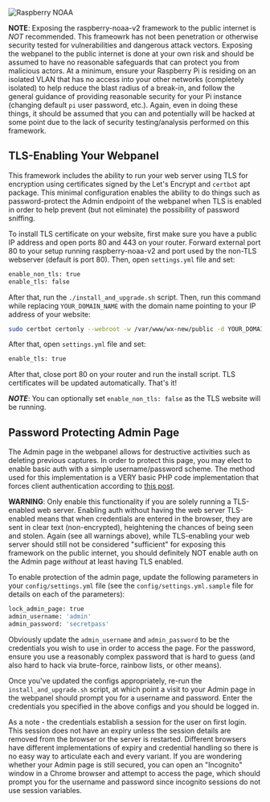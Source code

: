 ![Raspberry NOAA](../assets/header_1600_v2.png)

**NOTE**: Exposing the raspberry-noaa-v2 framework to the public internet is *NOT* recommended. This frameowrk has
not been penetration or otherwise security tested for vulnerabilities and dangerous attack vectors. Exposing the
webpanel to the public internet is done at your own risk and should be assumed to have no reasonable safeguards that
can protect you from malicious actors. At a minimum, ensure your Raspberry Pi is residing on an isolated VLAN that
has no access into your other networks (completely isolated) to help reduce the blast radius of a break-in, and follow
the general guidance of providing reasonable security for your Pi instance (changing default `pi` user password, etc.).
Again, even in doing these things, it should be assumed that you can and potentially will be hacked at some point due
to the lack of security testing/analysis performed on this framework.

## TLS-Enabling Your Webpanel

This framework includes the ability to run your web server using TLS for encryption using certificates signed by the Let's Encrypt and `certbot` apt package.
This minimal configuration enables the ability to do things such as
password-protect the Admin endpoint of the webpanel when TLS is enabled in order to help prevent (but not eliminate)
the possibility of password sniffing.

To install TLS certificate on your website, first make sure you have a public IP address and open ports 80 and 443 on your router. Forward external port 80 to your setup running raspberry-noaa-v2 and port used by the non-TLS webserver (default is port 80).
Then, open `settings.yml` file and set:
```bash
enable_non_tls: true
enable_tls: false
```

After that, run the `./install_and_upgrade.sh` script. Then, run this command while replacing `YOUR_DOMAIN_NAME` with the domain name pointing to your IP address of your website:

```bash
sudo certbot certonly --webroot -w /var/www/wx-new/public -d YOUR_DOMAIN_NAME
```

After that, open `settings.yml` file and set:
```bash
enable_tls: true
```
After that, close port 80 on your router and run the install script. TLS certificates will be updated automatically.
That's it!

***NOTE***: You can optionally set `enable_non_tls: false` as the TLS website will be running.

## Password Protecting Admin Page

The Admin page in the webpanel allows for destructive activities such as deleting previous captures. In order to
protect this page, you may elect to enable basic auth with a simple username/password scheme. The method used for
this implementation is a VERY basic PHP code implementation that forces client authentication according to
[this post](https://www.php.net/manual/en/features.http-auth.php).

**WARNING**: Only enable this functionality if you are solely running a TLS-enabled web server. Enabling auth
without having the web server TLS-enabled means that when credentials are entered in the browser, they are sent
in clear text (non-encrypted), heightening the chances of being seen and stolen. Again (see all warnings above), while
TLS-enabling your web server should still not be considered "sufficient" for exposing this framework on the public
internet, you should definitely NOT enable auth on the Admin page *without* at least having TLS enabled.

To enable protection of the admin page, update the following parameters in your `config/settings.yml` file (see the
`config/settings.yml.sample` file for details on each of the parameters):

```bash
lock_admin_page: true
admin_username: 'admin'
admin_password: 'secretpass'
```

Obviously update the `admin_username` and `admin_password` to be the credentials you wish to use in order to access
the page. For the password, ensure you use a reasonably complex password that is hard to guess (and also hard to
hack via brute-force, rainbow lists, or other means).

Once you've updated the configs appropriately, re-run the `install_and_upgrade.sh` script, at which point a visit to
your Admin page in the webpanel should prompt you for a username and password. Enter the credentials you specified
in the above configs and you should be logged in.

As a note - the credentials establish a session for the user on first login. This session does not have an expiry
unless the session details are removed from the browser or the server is restarted. Different browsers have different
implementations of expiry and credential handling so there is no easy way to articulate each and every variant. If you
are wondering whether your Admin page is still secured, you can open an "Incognito" window in a Chrome browser and
attempt to access the page, which should prompt you for the username and password since incognito sessions do not
use session variables.
